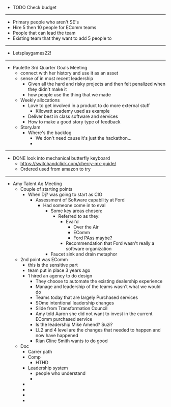 - TODO Check budget
- ---
- Primary people who aren't SE's
- Hire 5 then 10 people for EComm teams
- People that can lead the team
- Existing team that they want to add 5 people to
- ---
- Letsplaygames22!
- ---
- Paulette 3rd Quarter Goals Meeting
	- connect with her history and use it as an asset
	- sense of in most recent leadership
		- Given all the hard and risky projects and then felt penalized when they didn't make it
		- how people use the thing that we made
	- Weekly allocations
		- Love to get involved in a product to do more external stuff
			- Kilowatt academy used as example
		- Deliver best in class software and services
		- How to make a good story type of feedback
	- StoryJam
		- Where's the backlog
			- We don't need cause it's just the hackathon...
			-
- ---
- DONE look into mechanical butterfly keyboard
	- https://switchandclick.com/cherry-mx-guide/
	- Ordered used from amazon to try
- ---
- Amy Talent Aq Meeting
	- Couple of starting points
		- When Dj? was going to start as CIO
			- Assessment of Software capability at Ford
				- Had someone come in to eval
					- Some key areas chosen:
						- Referred to as they:
							- Eval'd
								- Over the Air
								- EComm
								- Ford PAss maybe?
							- Recommendation that Ford wasn't really a software organization
					- Faucet sink and drain metaphor
	- 2nd point was EComm
		- this is the sensitive part
		- team put in place 3 years ago
		- 1 hired an agency to do design
			- They choose to automate the existing dealership experience
			- Manage and leadership of the teams wasn't what we would do
			- Teams today that are largely Purchased services
			- SOme intentional leadership changes
			- Slide from Transformation Council
			- Amy told Aaron she did not want to invest in the current EComm purchased service
			- Is the leadership Mike Amend? Suzi?
			- LL2 and 4 level are the changes that needed to happen and now have happened
			- Rian Cline Smith wants to do good
	- Doc
		- Carrer path
		- Comp
			- HTHD
		- Leadership system
			- people who understand
			-
		-
		-
		-
		-